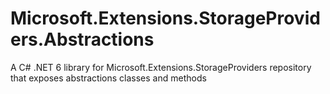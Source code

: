 # Microsoft.Extensions.StorageProviders.Abstractions
A C# .NET 6 library for Microsoft.Extensions.StorageProviders repository that exposes abstractions classes and methods
